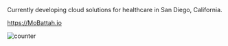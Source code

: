 Currently developing cloud solutions for healthcare in San Diego, California. 

https://MoBattah.io

![counter](https://enjali4zl3xwrqd.m.pipedream.net)
